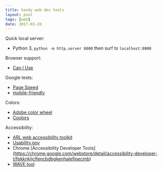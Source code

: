 ```yaml
---
title: handy web dev tools
layout: post
tags: [web]
date: 2017-03-20
---
```


Quick local server: 
- Python 3, `python -m http.server 8000` then surf to `localhost:8000`

Browser support:
- [Can I Use](http://caniuse.com/)

Google tests:
- [Page Speed](https://developers.google.com/speed/pagespeed/insights/)
- [mobile-friendly](https://search.google.com/search-console/mobile-friendly)

Colors:
- [Adobe color wheel](https://color.adobe.com/)
- [Coolors](https://coolors.co)

Accessibility:
- [ARL web accessibility toolkit](http://accessibility.arl.org/standards-best-practices/)
- [Usability.gov](http://www.usability.gov/what-and-why/accessibility.html)
- Chrome [Accessibility Developer Tools] (https://chrome.google.com/webstore/detail/accessibility-developer-t/fpkknkljclfencbdbgkenhalefipecmb)
- [WAVE tool](http://wave.webaim.org/)
